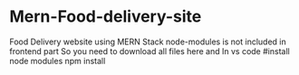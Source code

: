 # Mern-Food-delivery-site
Food Delivery website using MERN Stack
node-modules is not included in frontend part So you need to download all files here and In vs code
#install node modules
npm install
